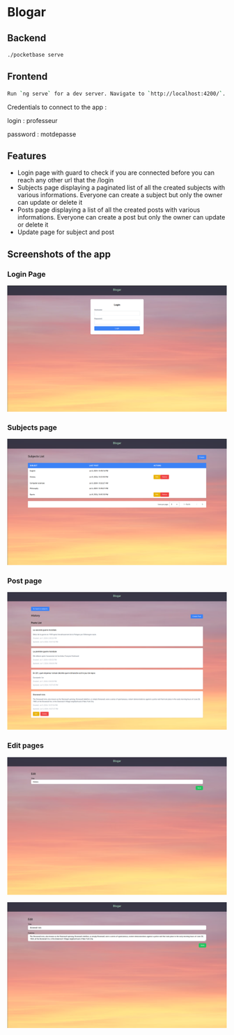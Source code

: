 # Blogar

## Backend

``` bash
./pocketbase serve
```

## Frontend

``` bash
Run `ng serve` for a dev server. Navigate to `http://localhost:4200/`.
```

Credentials to connect to the app :

login : professeur

password : motdepasse

## Features

- Login page with guard to check if you are connected before you can reach any other url that the /login
- Subjects page displaying a paginated list of all the created subjects with various informations. Everyone can create a subject but only the owner can update or delete it
- Posts page displaying a list of all the created posts with various informations. Everyone can create a post but only the owner can update or delete it
- Update page for subject and post

## Screenshots of the app

### Login Page

![Login page](/blogar-front/src/assets/login.png)

### Subjects page 

![Subjects page](/blogar-front/src/assets/subjects.png)

### Post page

![Posts page](/blogar-front/src/assets/posts.png)

### Edit pages

![Edit page](/blogar-front/src/assets/edit.png)

![Edit page](/blogar-front/src/assets/edit2.png)
